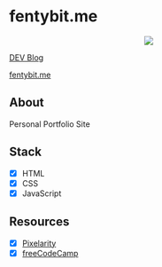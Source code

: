 # fentybit.me

<div align="center">
  <img src="images/main.gif">
</div>

<p><a href="#">DEV Blog</a></p>
<p><a href="https://fentybit.me/">fentybit.me</a></p>

## About

<p>Personal Portfolio Site</p>

## Stack
- [x] HTML
- [x] CSS
- [x] JavaScript

## Resources

- [x] <a href="https://pixelarity.com/">Pixelarity</a>
- [x] <a href="https://www.freecodecamp.org/">freeCodeCamp</a>